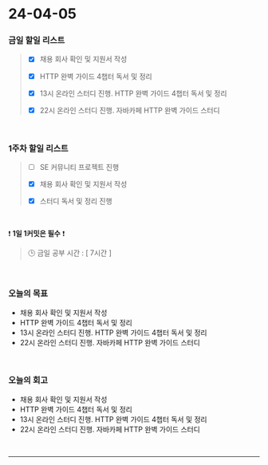 # 24-04-05
### 금일 할일 리스트
> - [x]  채용 회사 확인 및 지원서 작성
>
> - [x]  HTTP 완벽 가이드 4챕터 독서 및 정리
>
> - [x]  13시 온라인 스터디 진행. HTTP 완벽 가이드 4챕터 독서 및 정리
>
> - [x]  22시 온라인 스터디 진행. 자바카페 HTTP 완벽 가이드 스터디

<br/>

### 1주차 할일 리스트  
> - [ ]  SE 커뮤니티 프로젝트 진행
>
> - [x]  채용 회사 확인 및 지원서 작성
>
> - [x]  스터디 독서 및 정리 진행

<br/>

❗ **1일 1커밋은 필수** ❗
> 🕒 금일 공부 시간 : [ 7시간 ]

<br/>

### 오늘의 목표
- 채용 회사 확인 및 지원서 작성
- HTTP 완벽 가이드 4챕터 독서 및 정리
- 13시 온라인 스터디 진행. HTTP 완벽 가이드 4챕터 독서 및 정리
- 22시 온라인 스터디 진행. 자바카페 HTTP 완벽 가이드 스터디

<br>

### 오늘의 회고
- 채용 회사 확인 및 지원서 작성
- HTTP 완벽 가이드 4챕터 독서 및 정리
- 13시 온라인 스터디 진행. HTTP 완벽 가이드 4챕터 독서 및 정리
- 22시 온라인 스터디 진행. 자바카페 HTTP 완벽 가이드 스터디


<br/>

------------  
